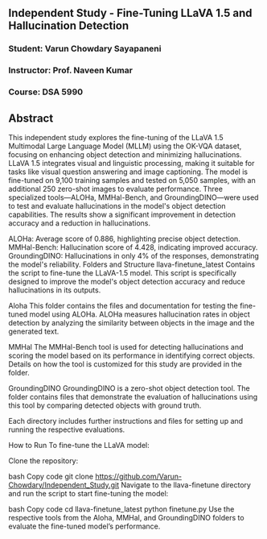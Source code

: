 ## Independent Study - Fine-Tuning LLaVA 1.5 and Hallucination Detection
### Student: Varun Chowdary Sayapaneni
### Instructor: Prof. Naveen Kumar
### Course: DSA 5990

## Abstract
This independent study explores the fine-tuning of the LLaVA 1.5 Multimodal Large Language Model (MLLM) using the OK-VQA dataset, focusing on enhancing object detection and minimizing hallucinations. LLaVA 1.5 integrates visual and linguistic processing, making it suitable for tasks like visual question answering and image captioning. The model is fine-tuned on 9,100 training samples and tested on 5,050 samples, with an additional 250 zero-shot images to evaluate performance. Three specialized tools—ALOHa, MMHal-Bench, and GroundingDINO—were used to test and evaluate hallucinations in the model's object detection capabilities. The results show a significant improvement in detection accuracy and a reduction in hallucinations.

ALOHa: Average score of 0.886, highlighting precise object detection.
MMHal-Bench: Hallucination score of 4.428, indicating improved accuracy.
GroundingDINO: Hallucinations in only 4% of the responses, demonstrating the model's reliability.
Folders and Structure
llava-finetune_latest
Contains the script to fine-tune the LLaVA-1.5 model. This script is specifically designed to improve the model's object detection accuracy and reduce hallucinations in its outputs.

Aloha
This folder contains the files and documentation for testing the fine-tuned model using ALOHa. ALOHa measures hallucination rates in object detection by analyzing the similarity between objects in the image and the generated text.

MMHal
The MMHal-Bench tool is used for detecting hallucinations and scoring the model based on its performance in identifying correct objects. Details on how the tool is customized for this study are provided in the folder.

GroundingDINO
GroundingDINO is a zero-shot object detection tool. The folder contains files that demonstrate the evaluation of hallucinations using this tool by comparing detected objects with ground truth.

Each directory includes further instructions and files for setting up and running the respective evaluations.

How to Run
To fine-tune the LLaVA model:

Clone the repository:

bash
Copy code
git clone https://github.com/Varun-Chowdary/Independent_Study.git
Navigate to the llava-finetune directory and run the script to start fine-tuning the model:

bash
Copy code
cd llava-finetune_latest
python finetune.py
Use the respective tools from the Aloha, MMHal, and GroundingDINO folders to evaluate the fine-tuned model’s performance.



